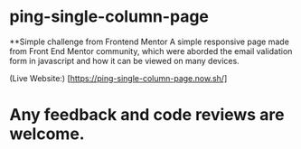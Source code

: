 # ping-single-column-page
**Simple challenge from Frontend Mentor
A simple responsive page made from Front End Mentor community, which were aborded the email validation form in javascript and how it can be viewed on many devices.

(Live Website:)  [https://ping-single-column-page.now.sh/]

# Any feedback and code reviews are welcome.  
